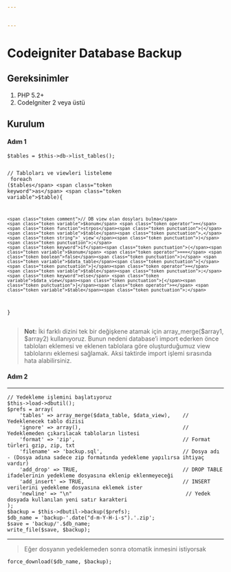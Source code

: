 ```yaml
---


---
```


<h1 id="codeigniter-database-backup">Codeigniter Database Backup</h1>
<h2 id="gereksinimler">Gereksinimler</h2>
<ol>
<li>PHP 5.2+</li>
<li>CodeIgniter 2 veya üstü</li>
</ol>
<h2 id="kurulum">Kurulum</h2>
<h4 id="adım-1">Adım 1</h4>
<pre class=" language-php"><code class="prism  language-php"><span class="token variable">$tables</span> <span class="token operator">=</span> <span class="token variable">$this</span><span class="token operator">-</span><span class="token operator">&gt;</span><span class="token property">db</span><span class="token operator">-</span><span class="token operator">&gt;</span><span class="token function">list_tables</span><span class="token punctuation">(</span><span class="token punctuation">)</span><span class="token punctuation">;</span>  
  
<span class="token comment">// Tabloları ve viewleri listeleme  </span>
<span class="token keyword">foreach</span> <span class="token punctuation">(</span><span class="token variable">$tables</span> <span class="token keyword">as</span> <span class="token variable">$table</span><span class="token punctuation">)</span><span class="token punctuation">{</span>

	<span class="token comment">// DB view olan dosyları bulma</span>
    <span class="token variable">$konum</span> <span class="token operator">=</span> <span class="token function">strpos</span><span class="token punctuation">(</span><span class="token variable">$table</span><span class="token punctuation">,</span> <span class="token string">'_view'</span><span class="token punctuation">)</span><span class="token punctuation">;</span>
    <span class="token keyword">if</span><span class="token punctuation">(</span><span class="token variable">$konum</span> <span class="token operator">===</span> <span class="token boolean">false</span><span class="token punctuation">)</span> <span class="token variable">$data_table</span><span class="token punctuation">[</span><span class="token punctuation">]</span><span class="token operator">=</span> <span class="token variable">$table</span><span class="token punctuation">;</span>
    <span class="token keyword">else</span> <span class="token variable">$data_view</span><span class="token punctuation">[</span><span class="token punctuation">]</span><span class="token operator">=</span> <span class="token variable">$table</span><span class="token punctuation">;</span>
<span class="token punctuation">}</span>
</code></pre>
<blockquote>
<p><strong>Not:</strong> İki farklı dizini tek bir değişkene atamak için array_merge($array1, $array2) kullanıyoruz. Bunun nedeni database’i import ederken önce tabloları eklemesi ve eklenen tablolara göre oluşturduğumuz view tablolarını eklemesi sağlamak. Aksi taktirde import işlemi sırasında hata alabilirsiniz.</p>
</blockquote>
<h4 id="adım-2">Adım 2</h4>
<hr>
<pre class=" language-php"><code class="prism  language-php"><span class="token comment">// Yedekleme işlemini başlatıyoruz  </span>
<span class="token variable">$this</span><span class="token operator">-</span><span class="token operator">&gt;</span><span class="token property">load</span><span class="token operator">-</span><span class="token operator">&gt;</span><span class="token function">dbutil</span><span class="token punctuation">(</span><span class="token punctuation">)</span><span class="token punctuation">;</span>  
<span class="token variable">$prefs</span> <span class="token operator">=</span> <span class="token keyword">array</span><span class="token punctuation">(</span>  
    <span class="token string">'tables'</span> <span class="token operator">=</span><span class="token operator">&gt;</span> <span class="token function">array_merge</span><span class="token punctuation">(</span><span class="token variable">$data_table</span><span class="token punctuation">,</span> <span class="token variable">$data_view</span><span class="token punctuation">)</span><span class="token punctuation">,</span>    <span class="token comment">// Yedeklenecek tablo dizisi  </span>
    <span class="token string">'ignore'</span> <span class="token operator">=</span><span class="token operator">&gt;</span> <span class="token keyword">array</span><span class="token punctuation">(</span><span class="token punctuation">)</span><span class="token punctuation">,</span>                                 <span class="token comment">// Yedeklemeden çıkarılacak tabloların listesi  </span>
    <span class="token string">'format'</span> <span class="token operator">=</span><span class="token operator">&gt;</span> <span class="token string">'zip'</span><span class="token punctuation">,</span>                                   <span class="token comment">// Format türleri gzip, zip, txt  </span>
    <span class="token string">'filename'</span> <span class="token operator">=</span><span class="token operator">&gt;</span> <span class="token string">'backup.sql'</span><span class="token punctuation">,</span>                          <span class="token comment">// Dosya adı - (Dosya adına sadece zip formatında yedekleme yapılırsa ihtiyaç vardır)  </span>
    <span class="token string">'add_drop'</span> <span class="token operator">=</span><span class="token operator">&gt;</span> <span class="token constant">TRUE</span><span class="token punctuation">,</span>                                  <span class="token comment">// DROP TABLE ifadelerinin yedekleme dosyasına eklenip eklenmeyeceği  </span>
    <span class="token string">'add_insert'</span> <span class="token operator">=</span><span class="token operator">&gt;</span> <span class="token constant">TRUE</span><span class="token punctuation">,</span>                                <span class="token comment">// INSERT verilerini yedekleme dosyasına eklemek ister  </span>
    <span class="token string">'newline'</span> <span class="token operator">=</span><span class="token operator">&gt;</span> <span class="token string">"\n"</span> 								     <span class="token comment">// Yedek dosyada kullanılan yeni satır karakteri  </span>
<span class="token punctuation">)</span><span class="token punctuation">;</span>  
<span class="token variable">$backup</span> <span class="token operator">=</span> <span class="token variable">$this</span><span class="token operator">-</span><span class="token operator">&gt;</span><span class="token property">dbutil</span><span class="token operator">-</span><span class="token operator">&gt;</span><span class="token function">backup</span><span class="token punctuation">(</span><span class="token variable">$prefs</span><span class="token punctuation">)</span><span class="token punctuation">;</span>  
<span class="token variable">$db_name</span> <span class="token operator">=</span> <span class="token string">'backup-'</span><span class="token punctuation">.</span><span class="token function">date</span><span class="token punctuation">(</span><span class="token string">"d-m-Y-H-i-s"</span><span class="token punctuation">)</span><span class="token punctuation">.</span><span class="token string">'.zip'</span><span class="token punctuation">;</span>  
<span class="token variable">$save</span> <span class="token operator">=</span> <span class="token string">'backup/'</span><span class="token punctuation">.</span><span class="token variable">$db_name</span><span class="token punctuation">;</span>  
<span class="token function">write_file</span><span class="token punctuation">(</span><span class="token variable">$save</span><span class="token punctuation">,</span> <span class="token variable">$backup</span><span class="token punctuation">)</span><span class="token punctuation">;</span>
</code></pre>
<hr>
<blockquote>
<p>Eğer dosyanın yedeklemeden sonra otomatik inmesini istiyorsak</p>
</blockquote>
<pre class=" language-php"><code class="prism  language-php"><span class="token function">force_download</span><span class="token punctuation">(</span><span class="token variable">$db_name</span><span class="token punctuation">,</span> <span class="token variable">$backup</span><span class="token punctuation">)</span><span class="token punctuation">;</span>
</code></pre>

